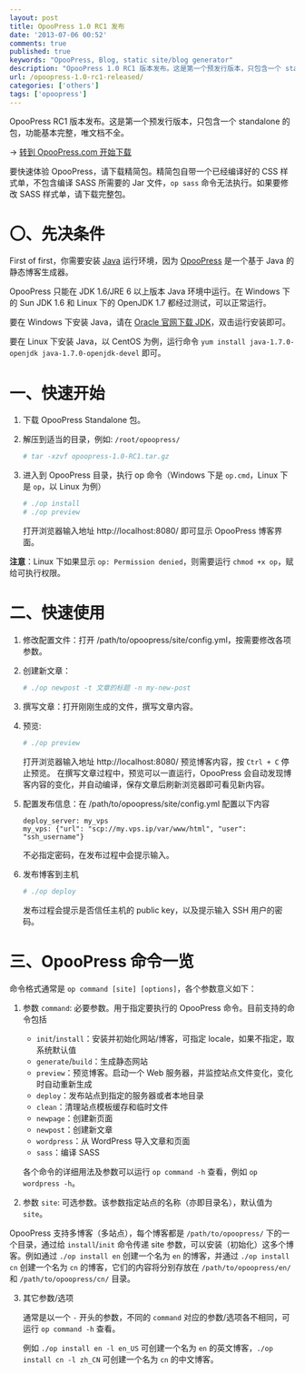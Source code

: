 ```yaml
---
layout: post
title: OpooPress 1.0 RC1 发布
date: '2013-07-06 00:52'
comments: true
published: true
keywords: "OpooPress, Blog, static site/blog generator"
description: "OpooPress 1.0 RC1 版本发布。这是第一个预发行版本，只包含一个 standalone 的包，功能基本完整，唯文档不全。"
url: /opoopress-1.0-rc1-released/
categories: ['others']
tags: ['opoopress']
---
```


OpooPress RC1 版本发布。这是第一个预发行版本，只包含一个 standalone 的包，功能基本完整，唯文档不全。

&rarr; [转到 OpooPress.com 开始下载](http://www.opoopress.com/zh/download/)

要快速体验 OpooPress，请下载精简包。精简包自带一个已经编译好的 CSS 样式单，不包含编译 SASS 所需要的 Jar 文件，`op sass` 命令无法执行。如果要修改 SASS 样式单，请下载完整包。


# 〇、先决条件

First of first，你需要安装 [Java](/category/tech/java/) 运行环境，因为 [OpooPress](http://www.opoopress.com/) 是一个基于 Java 的静态博客生成器。

OpooPress 只能在 JDK 1.6/JRE 6 以上版本 Java 环境中运行。在 Windows 下的 Sun JDK 1.6 和 Linux 下的 OpenJDK 1.7 都经过测试，可以正常运行。

要在 Windows 下安装 Java，请在 [Oracle 官网下载 JDK](http://www.oracle.com/technetwork/cn/java/javase/downloads/jdk7-downloads-1880260-zhs.html)，双击运行安装即可。

要在 Linux 下安装 Java，以 CentOS 为例，运行命令 `yum install java-1.7.0-openjdk java-1.7.0-openjdk-devel` 即可。

# 一、快速开始

1. 下载 OpooPress Standalone 包。

2. 解压到适当的目录，例如: `/root/opoopress/`

	```bash
	# tar -xzvf opoopress-1.0-RC1.tar.gz
	```
3. 进入到 OpooPress 目录，执行 op 命令（Windows 下是 `op.cmd`，Linux 下是 `op`，以 Linux 为例）
	```bash
	# ./op install
	# ./op preview
	```
   打开浏览器输入地址 http://localhost:8080/ 即可显示 OpooPress 博客界面。

**注意**：Linux 下如果显示 `op: Permission denied`，则需要运行 `chmod +x op`，赋给可执行权限。  

<!--more-->

# 二、快速使用

1. 修改配置文件：打开 /path/to/opoopress/site/config.yml，按需要修改各项参数。

2. 创建新文章：
	```bash
	# ./op newpost -t 文章的标题 -n my-new-post
	```
3. 撰写文章：打开刚刚生成的文件，撰写文章内容。

4. 预览:
	```bash
	# ./op preview
  	```
   打开浏览器输入地址 http://localhost:8080/ 预览博客内容，按 `Ctrl + C` 停止预览。
   在撰写文章过程中，预览可以一直运行，OpooPress 会自动发现博客内容的变化，并自动编译，保存文章后刷新浏览器即可看见新内容。

5. 配置发布信息：在 /path/to/opoopress/site/config.yml 配置以下内容
	```
	deploy_server: my_vps
	my_vps: {"url": "scp://my.vps.ip/var/www/html", "user": "ssh_username"}
	```
   不必指定密码，在发布过程中会提示输入。
 
6. 发布博客到主机
	```bash
	# ./op deploy
  	```
   发布过程会提示是否信任主机的 public key，以及提示输入 SSH 用户的密码。
  

# 三、OpooPress 命令一览
   
命令格式通常是 `op command [site] [options]`，各个参数意义如下：

1. 参数 `command`: 必要参数。用于指定要执行的 OpooPress 命令。目前支持的命令包括 
	* `init`/`install`：安装并初始化网站/博客，可指定 locale，如果不指定，取系统默认值
	* `generate`/`build`：生成静态网站
	* `preview`：预览博客。启动一个 Web 服务器，并监控站点文件变化，变化时自动重新生成
	* `deploy`：发布站点到指定的服务器或者本地目录
	* `clean`：清理站点模板缓存和临时文件
	* `newpage`：创建新页面
	* `newpost`：创建新文章
	* `wordpress`：从 WordPress 导入文章和页面
	* `sass`：编译 SASS
   
   各个命令的详细用法及参数可以运行 `op command -h` 查看，例如 `op wordpress -h`。

2. 参数 `site`: 可选参数。该参数指定站点的名称（亦即目录名），默认值为 `site`。
  
  OpooPress 支持多博客（多站点），每个博客都是 `/path/to/opoopress/` 下的一个目录，通过给 `install`/`init` 命令传递 site 参数，可以安装（初始化）这多个博客。例如通过 `./op install en` 创建一个名为 `en` 的博客，并通过 `./op install cn` 创建一个名为 `cn` 的博客，它们的内容将分别存放在 `/path/to/opoopress/en/` 和 `/path/to/opoopress/cn/` 目录。
 
3. 其它参数/选项

   通常是以一个 `-` 开头的参数，不同的 `command` 对应的参数/选项各不相同，可运行 `op command -h` 查看。

   例如 `./op install en -l en_US` 可创建一个名为 `en` 的英文博客，`./op install cn -l zh_CN` 可创建一个名为 `cn` 的中文博客。







